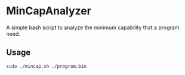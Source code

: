 # MinCapAnalyzer
A simple bash script to analyze the minimum capability that a program need.
## Usage
```bash
sudo ./mincap.sh ./program.bin
```
